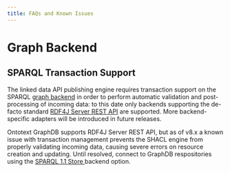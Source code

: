 ```yaml
---
title: FAQs and Known Issues
---
```


# Graph Backend

## SPARQL Transaction Support

The linked data API publishing engine requires transaction support on the SPARQL [graph backend](javadocs/?com/metreeca/tray/rdf/Graph.html) in order to perform automatic validation and post-processing of incoming data: to this date only backends supporting the de-facto standard [RDF4J Server REST API](http://docs.rdf4j.org/rest-api/) are supported. More backend-specific adapters will be introduced in future releases.

<p class="warning">Ontotext GraphDB supports RDF4J Server REST API, but as of v8.x a known issue with transaction management prevents the SHACL engine from properly validating incoming data, causing severe errors on resource creation and updating. Until resolved, connect to GraphDB respositories using the <a href="javadocs/?com/metreeca/tray/rdf/graphs/RDF4JSPARQL.html">SPARQL 1.1 Store </a> backend option.</p>
